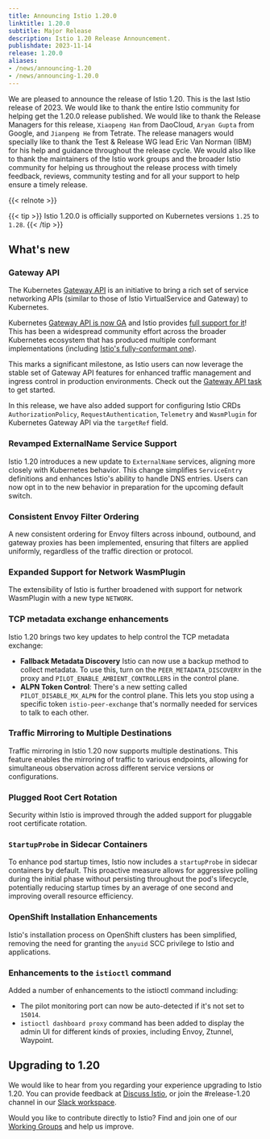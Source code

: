```yaml
---
title: Announcing Istio 1.20.0
linktitle: 1.20.0
subtitle: Major Release
description: Istio 1.20 Release Announcement.
publishdate: 2023-11-14
release: 1.20.0
aliases:
- /news/announcing-1.20
- /news/announcing-1.20.0
---
```


We are pleased to announce the release of Istio 1.20. This is the last Istio release of 2023. We would like to thank the
entire Istio community for helping get the 1.20.0 release published. We would like to thank the Release Managers for
this release, `Xiaopeng Han` from DaoCloud, `Aryan Gupta` from Google, and `Jianpeng He` from Tetrate. The release
managers would specially like to thank the Test & Release WG lead Eric Van Norman (IBM) for his help and guidance
throughout the release cycle. We would also like to thank the maintainers of the Istio work groups and the broader Istio
community for helping us throughout the release process with timely feedback, reviews, community testing and for all
your support to help ensure a timely release.

{{< relnote >}}

{{< tip >}}
Istio 1.20.0 is officially supported on Kubernetes versions `1.25` to `1.28`.
{{< /tip >}}

## What's new

### Gateway API

The Kubernetes [Gateway API](http://gateway-api.org/) is an initiative to bring a rich set of service networking APIs
(similar to those of Istio VirtualService and Gateway) to Kubernetes.

Kubernetes [Gateway API is now GA](https://kubernetes.io/blog/2023/10/31/gateway-api-ga/)
and Istio provides [full support for it](https://gateway-api.sigs.k8s.io/implementations/#istio)!
This has been a widespread community effort
across the broader Kubernetes ecosystem that has produced multiple conformant implementations
(including [Istio's fully-conformant one](https://github.com/kubernetes-sigs/gateway-api/blob/main/conformance/reports/v1.0.0/istio-istio.yaml)).

This marks a significant milestone, as Istio users can now leverage the stable set of Gateway API
features for enhanced traffic management and ingress control in production environments.
Check out the [Gateway API task](/pt-br/docs/tasks/traffic-management/ingress/gateway-api/) to get started.

In this release, we have also added support for configuring Istio
CRDs `AuthorizationPolicy`, `RequestAuthentication`, `Telemetry` and `WasmPlugin` for Kubernetes Gateway API via
the `targetRef` field.

### Revamped ExternalName Service Support

Istio 1.20 introduces a new update to `ExternalName` services, aligning more closely with Kubernetes behavior.
This change simplifies `ServiceEntry` definitions and enhances Istio's ability to handle DNS entries. Users can now
opt in to the new behavior in preparation for the upcoming default switch.

### Consistent Envoy Filter Ordering

A new consistent ordering for Envoy filters across inbound, outbound, and gateway proxies has been implemented,
ensuring that filters are applied uniformly, regardless of the traffic direction or protocol.

### Expanded Support for Network WasmPlugin

The extensibility of Istio is further broadened with support for network WasmPlugin with a new type `NETWORK`.

### TCP metadata exchange enhancements

Istio 1.20 brings two key updates to help control the TCP metadata exchange:

- **Fallback Metadata Discovery** Istio can now use a backup method to collect metadata. To use this, turn on
  the `PEER_METADATA_DISCOVERY` in the proxy and `PILOT_ENABLE_AMBIENT_CONTROLLERS` in the control plane.
- **ALPN Token Control**: There's a new setting called `PILOT_DISABLE_MX_ALPN` for the control plane. This lets you stop
  using a specific token `istio-peer-exchange` that's normally needed for services to talk to each other.

### Traffic Mirroring to Multiple Destinations

Traffic mirroring in Istio 1.20 now supports multiple destinations. This feature enables the mirroring of traffic to
various endpoints, allowing for simultaneous observation across different service versions or configurations.

### Plugged Root Cert Rotation

Security within Istio is improved through the added support for pluggable root certificate rotation.

### `StartupProbe` in Sidecar Containers

To enhance pod startup times, Istio now includes a `startupProbe` in sidecar containers by default. This proactive
measure allows for aggressive polling during the initial phase without persisting throughout the pod's lifecycle,
potentially reducing startup times by an average of one second and improving overall resource efficiency.

### OpenShift Installation Enhancements

Istio's installation process on OpenShift clusters has been simplified, removing the need for granting the `anyuid`
SCC privilege to Istio and applications.

### Enhancements to the `istioctl` command

Added a number of enhancements to the istioctl command including:

- The pilot monitoring port can now be auto-detected if it's not set to `15014`.
- `istioctl dashboard proxy` command has been added to display the admin UI for different kinds of proxies, including
  Envoy, Ztunnel, Waypoint.

## Upgrading to 1.20

We would like to hear from you regarding your experience upgrading to Istio 1.20. You can provide feedback
at [Discuss Istio](https://discuss.istio.io/), or join the #release-1.20 channel in
our [Slack workspace](https://slack.istio.io/).

Would you like to contribute directly to Istio? Find and join one of
our [Working Groups](https://github.com/istio/community/blob/master/WORKING-GROUPS.md) and help us improve.
